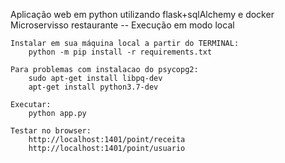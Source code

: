 Aplicação web em python utilizando flask+sqlAlchemy e docker
Microservisso restaurante
-- Execução em modo local

    Instalar em sua máquina local a partir do TERMINAL:
        python -m pip install -r requirements.txt 
    
    Para problemas com instalacao do psycopg2:
        sudo apt-get install libpq-dev
        apt-get install python3.7-dev

    Executar:
        python app.py

    Testar no browser:
        http://localhost:1401/point/receita
        http://localhost:1401/point/usuario


